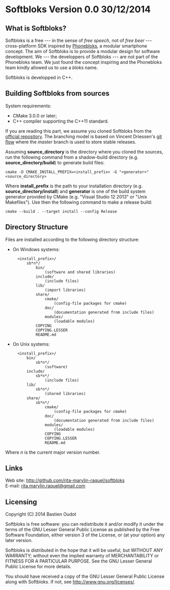 Softbloks Version 0.0 30/12/2014
================================

What is Softbloks?
------------------

Softbloks is a free --- in the sense of *free speech*, not of *free beer* ---
cross-platform SDK inspired by [Phonebloks](http://phonebloks.com), a modular
smartphone concept. The aim of Softbloks is to provide a modular design for
software development. We --- the developpers of Softbloks --- are not part of
the Phonebloks team. We just found the concept inspiring and the Phonebloks
team kindly allowed us to use a *bloks* name.

Softbloks is developped in C++.

Building Softbloks from sources
-------------------------------

System requirements:

* CMake 3.0.0 or later;
* C++ compiler supporting the C++11 standard.

If you are reading this part, we assume you cloned Softbloks from the
[official repository](http://github.com/rita-marylin-raquel/softbloks). The
branching model is based on Vincent Driessen's
[git flow](http://nvie.com/posts/a-successful-git-branching-model/) where the
*master* branch is used to store stable releases.

Assuming **source_directory** is the directory where you cloned the sources,
run the following command from a shadow-build directory
(e.g. **source_directory/build**) to generate build files:

    cmake -D CMAKE_INSTALL_PREFIX=<install_prefix> -G "<generator>" <source_directory>

Where **install_prefix** is the path to your installation directory
(e.g. **source_directory/install**) and **generator** is one of the build
system generator provided by CMake (e.g. "Visual Studio 12 2013" or
"Unix Makefiles"). Use then the following command to make a release build:

    cmake --build . --target install --config Release

Directory Structure
-------------------

Files are installed according to the following directory structure:

* On Windows systems:

        <install_prefix>/
            sb*n*/
                bin/
                    (software and shared libraries)
                include/
                    (include files)
                lib/
                    (import libraries)
                share/
                    cmake/
                        (config-file packages for cmake)
                    doc/
                        (documentation generated from include files)
                    modules/
                        (loadable modules)
                COPYING
                COPYING.LESSER
                README.md

* On Unix systems:

        <install_prefix>/
            bin/
                sb*n*/
                    (software)
            include/
                sb*n*/
                    (include files)
            lib/
                sb*n*/
                    (shared libraries)
            share/
                sb*n*/
                    cmake/
                        (config-file packages for cmake)
                    doc/
                        (documentation generated from include files)
                    modules/
                        (loadable modules)
                    COPYING
                    COPYING.LESSER
                    README.md

Where *n* is the current major version number.

Links
-----

Web site: <http://github.com/rita-marylin-raquel/softbloks>  
E-mail: <rita.marylin.raquel@gmail.com>

Licensing
---------

Copyright (C) 2014 Bastien Oudot

Softbloks is free software: you can redistribute it and/or modify
it under the terms of the GNU Lesser General Public License as published by
the Free Software Foundation, either version 3 of the License, or
(at your option) any later version.

Softbloks is distributed in the hope that it will be useful,
but WITHOUT ANY WARRANTY; without even the implied warranty of
MERCHANTABILITY or FITNESS FOR A PARTICULAR PURPOSE.  See the
GNU Lesser General Public License for more details.

You should have received a copy of the GNU Lesser General Public License
along with Softbloks.  If not, see <http://www.gnu.org/licenses/>.
